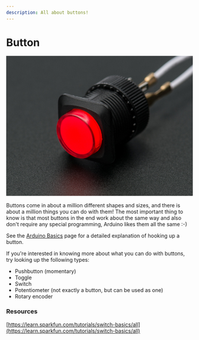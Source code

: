 ```yaml
---
description: All about buttons!
---
```


# Button

![](../../../.gitbook/assets/image%20%284%29.png)

Buttons come in about a million different shapes and sizes, and there is about a million things you can do with them! The most important thing to know is that most buttons in the end work about the same way and also don't require any special programming, Arduino likes them all the same :-\)

See the [Arduino Basics](../basics.md#button) page for a detailed explanation of hooking up a button.

If you're interested in knowing more about what you can do with buttons, try looking up the following types:

* Pushbutton \(momentary\)
* Toggle
* Switch
* Potentiometer \(not exactly a button, but can be used as one\)
* Rotary encoder

### Resources

[https://learn.sparkfun.com/tutorials/switch-basics/all](https://learn.sparkfun.com/tutorials/switch-basics/all)

